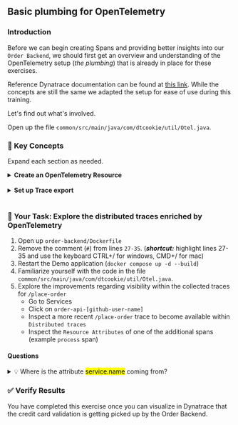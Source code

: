 ## Basic plumbing for OpenTelemetry

### Introduction

Before we can begin creating Spans and providing better insights into our `Order Backend`, we should first get an overview and understanding of the OpenTelemetry setup (_the plumbing_) that is already in place for these exercises.

Reference Dynatrace documentation can be found at [this link](https://docs.dynatrace.com/docs/extend-dynatrace/opentelemetry/walkthroughs/java/java-manual). While the concepts are still the same we adapted the setup for ease of use during this training.

Let's find out what's involved.

Open up the file `common/src/main/java/com/dtcookie/util/Otel.java`.

### 📑 Key Concepts

Expand each section as needed.
<details>
  <summary><strong>Create an OpenTelemetry Resource</strong></summary>
  A resource is nothing more than the representation of an entity which produces telemetry data. In Dynatrace, Resources define the Services which tie together our observability signals (traces, metrics, logs). OpenTelemetry provides an implementation of `Resource` as part of its `SDK`, all we have to provide is attributes to describe this resouce.

  At the very minimum it pays off to define the attribute `service.name`. In our case we expect that value to be available as an Environment Variable. 
  ```java
Resource serviceName = Optional.ofNullable(System.getenv("OTEL_SERVICE_NAME"))
    .map(n -> Attributes.of(AttributeKey.stringKey("service.name"), n)).map(Resource::create)
    .orElseGet(Resource::empty);
  ```

  > 📝 **Note**: `ResourceAttributes` allows us to access "semantic attributes" - industry set standards for attribute names

  Further down in `common/src/main/java/com/dtcookie/util/Otel.java` we attempt to interrogate the OneAgent for some Dynatrace-specific attributes.

  ```java
for (String name : new String[] { "dt_metadata_e617c525669e072eebe3d0f08212e8f2.properties",
        "/var/lib/dynatrace/enrichment/dt_metadata.properties" }) {
    try {
        Properties props = new Properties();
        props.load(name.startsWith("/var") ? new FileInputStream(name) : new FileInputStream(Files.readAllLines(Paths.get(name)).get(0)));
        dtMetadata = dtMetadata.merge(Resource.create(props.entrySet().stream().collect(Attributes::builder,
                        (b, e) -> b.put(e.getKey().toString(), e.getValue().toString()),
                        (b1, b2) -> b1.putAll(b2.build()))
                .build()));
    } catch (IOException e) {
    }
}
```

  > 📝 **Note**: `dt_metadata_e617c525669e072eebe3d0f08212e8f2.json` is a file that contains a path under which OneAgent writes topology-specific dimensions related to the process reading it. This means we can provide Dynatrace with OneAgent supplied information about the Process that our Resource is running on. More on this in the [online documentation](https://www.dynatrace.com/support/help/shortlink/enrich-metrics#oneagent-file-open-interface).
</details>

<br/>

<details>
<summary><strong>Set up Trace export</strong></summary>

With a resource in place that we can link our Traces to, all we need is a way to send our Traces to Dynatrace.

Before we can make use of the endpoint, we must define our "ingest pipeline". This consists of:
* **Trace Provider** - mandatory to start tracing and it associates traces with a Resource
* **Span Processor** - watches the lifecycle of spans and sends them to an exporter when appropriate; we are using a `Batch Span Processor` which batches spans together and compresses data before sending it
* **Span Exporter** - converts the spans to the required format for the backend platform; we are using the `OTLP Span Exporter` to send spans in OTLP format to the Dynatrace API

OpenTelemetry offers various ways to define that pipeline. For our workshop we have chosen to use Environment Variables - just to keep things simple.

Open up the file `order-backend/Dockerfile`. You can see this all in action with the following environment properties. 

```properties
ENV OTEL_JAVA_GLOBAL_AUTOCONFIGURE_ENABLED=true
ENV OTEL_SERVICE_NAME=order-backend-${GITHUB_USER}
ENV OTEL_EXPORTER_OTLP_PROTOCOL=http/protobuf
ENV OTEL_PROPAGATORS=tracecontext

ENV OTEL_TRACES_EXPORTER=otlp
ENV OTEL_EXPORTER_OTLP_TRACES_PROTOCOL=http/protobuf
ENV OTEL_EXPORTER_OTLP_TRACES_ENDPOINT=http://opentelemetry-collector:4318/v1/traces
```

That's it! With these settings in place you can access the Global OpenTelemetry instance from anywhere within your source code and create a Tracer.<br/>
Our order-backend does that on lines `40-41` of the source file `order-backend/src/main/com/dtcookie/shop/backend/BackendServer.java`. From this point on anywhere within this Java class a tracer will be available for use.

```java
private static OpenTelemetry openTelemetry = GlobalOpenTelemetry.get();
private static final Tracer tracer = openTelemetry.getTracer("manual-instrumentation");
```

</details>

<br/>

### 📌 Your Task: Explore the distributed traces enriched by OpenTelemetry

1. Open up `order-backend/Dockerfile`
2. Remove the comment (`#`) from lines `27-35`. (***shortcut:*** highlight lines 27-35 and use the keyboard CTRL+/ for windows, CMD+/ for mac)
3. Restart the Demo application (`docker compose up -d --build`)
4. Familiarize yourself with the code in the file `common/src/main/java/com/dtcookie/util/Otel.java`.
5. Explore the improvements regarding visibility within the collected traces for `/place-order`
    - Go to Services
    - Click on `order-api-[github-user-name]`
    - Inspect a more recent `/place-order` trace to become available within `Distributed traces`
    - Inspect the `Resource Attributes` of one of the additional spans (example `process` span)

#### Questions
<details><summary>💡 Where is the attribute <mark>service.name</mark> coming from?</summary>The <mark>serviceName</mark> attributes defined in Otel.java</details>

### ✅ Verify Results

You have completed this exercise once you can visualize in Dynatrace that the credit card validation is getting picked up by the Order Backend.
